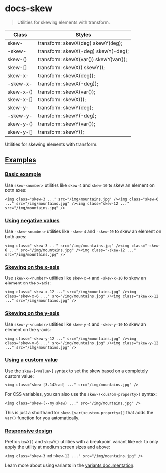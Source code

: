 # docs-skew

> Utilities for skewing elements with transform.

| Class                      | Styles                                                                  |
| -------------------------- | ----------------------------------------------------------------------- |
| skew-<number>              | transform: skewX(<number>deg) skewY(<number>deg);                       |
| -skew-<number>             | transform: skewX(-<number>deg) skewY(-<number>deg);                     |
| skew-(<custom-property>)   | transform: skewX(var(<custom-property>)) skewY(var(<custom-property>)); |
| skew-[<value>]             | transform: skewX(<value>) skewY(<value>);                               |
| skew-x-<number>            | transform: skewX(<number>deg));                                         |
| -skew-x-<number>           | transform: skewX(-<number>deg));                                        |
| skew-x-(<custom-property>) | transform: skewX(var(<custom-property>));                               |
| skew-x-[<value>]           | transform: skewX(<value>));                                             |
| skew-y-<number>            | transform: skewY(<number>deg);                                          |
| -skew-y-<number>           | transform: skewY(-<number>deg);                                         |
| skew-y-(<custom-property>) | transform: skewY(var(<custom-property>));                               |
| skew-y-[<value>]           | transform: skewY(<value>);                                              |

Utilities for skewing elements with transform.

## [Examples](#examples)

### [Basic example](#basic-example)

Use `skew-<number>` utilities like `skew-4` and `skew-10` to skew an element on both axes:

    <img class="skew-3 ..." src="/img/mountains.jpg" /><img class="skew-6 ..." src="/img/mountains.jpg" /><img class="skew-12 ..." src="/img/mountains.jpg" />

### [Using negative values](#using-negative-values)

Use `-skew-<number>` utilities like `-skew-4` and `-skew-10` to skew an element on both axes:

    <img class="-skew-3 ..." src="/img/mountains.jpg" /><img class="-skew-6 ..." src="/img/mountains.jpg" /><img class="-skew-12 ..." src="/img/mountains.jpg" />

### [Skewing on the x-axis](#skewing-on-the-x-axis)

Use `skew-x-<number>` utilities like `skew-x-4` and `-skew-x-10` to skew an element on the x-axis:

    <img class="-skew-x-12 ..." src="/img/mountains.jpg" /><img class="skew-x-6 ..." src="/img/mountains.jpg" /><img class="skew-x-12 ..." src="/img/mountains.jpg" />

### [Skewing on the y-axis](#skewing-on-the-y-axis)

Use `skew-y-<number>` utilities like `skew-y-4` and `-skew-y-10` to skew an element on the y-axis:

    <img class="-skew-y-12 ..." src="/img/mountains.jpg" /><img class="skew-y-6 ..." src="/img/mountains.jpg" /><img class="skew-y-12 ..." src="/img/mountains.jpg" />

### [Using a custom value](#using-a-custom-value)

Use the `skew-[<value>]` syntax to set the skew based on a completely custom value:

    <img class="skew-[3.142rad] ..." src="/img/mountains.jpg" />

For CSS variables, you can also use the `skew-(<custom-property>)` syntax:

    <img class="skew-(--my-skew) ..." src="/img/mountains.jpg" />

This is just a shorthand for `skew-[var(<custom-property>)]` that adds the `var()` function for you automatically.

### [Responsive design](#responsive-design)

Prefix `skewX()` and `skewY()` utilities with a breakpoint variant like `md:` to only apply the utility at medium screen sizes and above:

    <img class="skew-3 md:skew-12 ..." src="/img/mountains.jpg" />

Learn more about using variants in the [variants documentation](/docs/hover-focus-and-other-states).
